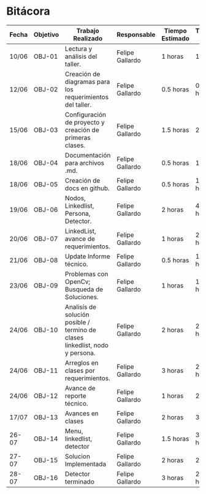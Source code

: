 # Bitácora

| Fecha | Objetivo | Trabajo Realizado | Responsable | Tiempo Estimado | Tiempo Real |
|-------|----------|-------------------|-------------|-----------------|-------------|
| 10/06 | OBJ-01 | Lectura y análisis del taller. | Felipe Gallardo | 1 horas | 1 hora |
| 12/06 | OBJ-02 | Creación de diagramas para los requerimientos del taller. | Felipe Gallardo| 0.5 horas | 0.5 horas |
| 15/06 | OBJ-03 | Configuración de proyecto y creación de primeras clases. | Felipe Gallardo | 1.5 horas | 2 horas | 
| 18/06 | OBJ-04 | Documentación para archivos .md. | Felipe Gallardo | 0.5 horas | 1 horas |
| 18/06 | OBJ-05 | Creación de docs en github. | Felipe Gallardo | 0.5 horas | 1.5 horas |
| 19/06 | OBJ-06 | Nodos, Linkedlist, Persona, Detector. | Felipe Gallardo | 2 horas | 4.5 horas |
| 20/06 | OBJ-07 | LinkedList, avance de requerimientos. | Felipe Gallardo | 1 horas | 2.5 horas | 
| 21/06 | OBJ-08 | Update Informe técnico. | Felipe Gallardo | 0.5 horas | 1.5 horas
| 23/06 | OBJ-09 | Problemas con OpenCv; Busqueda de Soluciones. | Felipe Gallardo | 1 horas | 1.5 horas | 
| 24/06 | OBJ-10 | Analisís de solución posible / termino de clases linkedlist, nodo y persona. | Felipe Gallardo | 2 horas | 2.5 horas |
| 24/06 | OBJ-11 | Arreglos en clases por requerimientos. | Felipe Gallardo | 3 horas | 2.5 horas |
| 24/06 | OBJ-12 | Avance de reporte técnico. | Felipe Gallardo | 1 horas | 2 horas | 
| 17/07 | OBJ-13 | Avances en clases | Felipe Gallardo | 2 horas | 3 horas |
| 26-07 | OBJ-14 | Menu, linkedlist, detector | Felipe Gallardo | 1.5 horas | 3.5 horas |
| 27-07 | OBJ-15 | Solucion Implementada | Felipe Gallardo | 2 horas | 2 horas | 
| 28-07 | OBJ-16 | Detector terminado | Felipe Gallardo | 3 horas | 2.5 horas |
